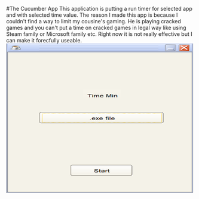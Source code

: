 #The Cucumber App
This application is putting a run timer for selected app and with selected time value.
The reason I made this app is because I couldn't find a way to limit my cousine's gaming.
He is playing cracked games and you can't put a time on cracked games in legal way like using Steam family or Microsoft family etc.
Right now it is not really effective but I can make it forecfully useable.
<img src = "img/screen_shot.png" width = "500" height = "400">
